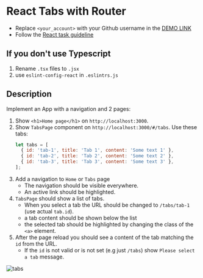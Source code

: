# React Tabs with Router
- Replace `<your_account>` with your Github username in the
  [DEMO LINK](https://RuslanaTomnyuk.github.io/react_tabs-with-router/)
- Follow the [React task guideline](https://github.com/mate-academy/react_task-guideline#react-tasks-guideline)

## If you don't use **Typescript**
1. Rename `.tsx` files to `.jsx`
1. use `eslint-config-react` in `.eslintrs.js`

## Description
Implement an App with a navigation and 2 pages:

1. Show `<h1>Home page</h1>` on `http://localhost:3000`.
1. Show `TabsPage` component on `http://localhost:3000/#/tabs`. Use these tabs:
    ```javascript
    let tabs = [
      { id: 'tab-1', title: 'Tab 1', content: 'Some text 1' },
      { id: 'tab-2', title: 'Tab 2', content: 'Some text 2' },
      { id: 'tab-3', title: 'Tab 3', content: 'Some text 3' },
    ];
    ```
1. Add a navigation to `Home` or `Tabs` page
    - The navigation should be visible everywhere.
    - An active link should be highlighted.
1. `TabsPage` should show a list of tabs.
    - When you select a tab the URL should be changed to `/tabs/tab-1` (use actual `tab.id`).
    - a tab content should be shown below the list
    - the selected tab should be highlighted by changing the class of the `<a>` element.
1. After the page reload you should see a content of the tab matching the `id` from the URL.
    - If the `id` is not valid or is not set (e.g just `/tabs`) show `Please select a tab` message.

![tabs](./description/tabs.gif)
